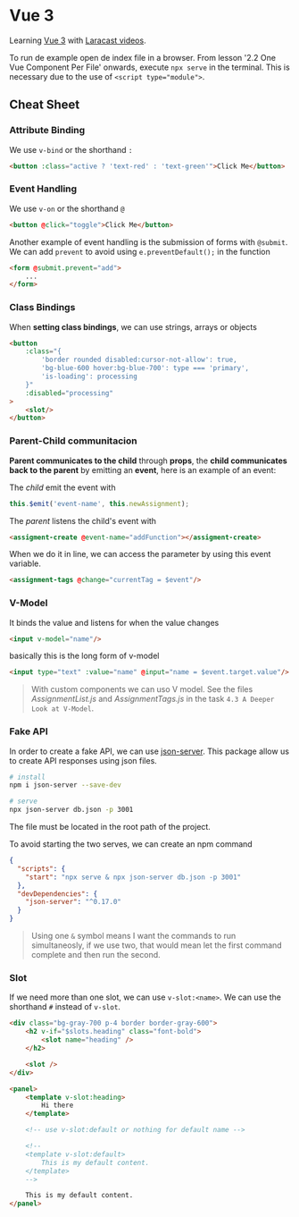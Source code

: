 # Vue 3

Learning [Vue 3](https://vuejs.org/) with [Laracast videos](https://laracasts.com/series/learn-vue-3-step-by-step).

To run de example open de index file in a browser. From lesson '2.2 One Vue Component Per File' onwards, execute `npx serve` in the terminal. This is necessary due to the use of `<script type="module">`.

## Cheat Sheet

### Attribute Binding

We use `v-bind` or the shorthand `:`

```html
<button :class="active ? 'text-red' : 'text-green'">Click Me</button>
```

### Event Handling

We use `v-on` or the shorthand `@`

```html
<button @click="toggle">Click Me</button>
```

Another example of event handling is the submission of forms with `@submit`. We can add `prevent` to avoid using `e.preventDefault();` in the function

```html
<form @submit.prevent="add">
    ...
</form>
```

### Class Bindings

When **setting class bindings**, we can use strings, arrays or objects

```html
<button
    :class="{
        'border rounded disabled:cursor-not-allow': true,
        'bg-blue-600 hover:bg-blue-700': type === 'primary',
        'is-loading': processing
    }"
    :disabled="processing"
>
    <slot/>
</button>
```

### Parent-Child communitacion

**Parent communicates to the child** through **props**, the **child communicates back to the parent** by emitting an **event**, here is an example of an event:

The *child* emit the event with

```js
this.$emit('event-name', this.newAssignment);
```

The *parent* listens the child's event with

```html
<assigment-create @event-name="addFunction"></assigment-create>
```

When we do it in line, we can access the parameter by using this event variable.

```html
<assignment-tags @change="currentTag = $event"/>
```

### V-Model

It binds the value and listens for when the value changes

```html
<input v-model="name"/>
```

basically this is the long form of v-model

```html
<input type="text" :value="name" @input="name = $event.target.value"/>
```

> With custom components we can uso V model. See the files *AssignmentList.js* and *AssignmentTags.js* in the task `4.3 A Deeper Look at V-Model`.

### Fake API

In order to create a fake API, we can use [json-server](https://github.com/typicode/json-server). This package allow us to create API responses using json files.

```sh
# install
npm i json-server --save-dev

# serve
npx json-server db.json -p 3001
```

The file must be located in the root path of the project.

To avoid starting the two serves, we can create an npm command

```json
{
  "scripts": {
    "start": "npx serve & npx json-server db.json -p 3001"
  },
  "devDependencies": {
    "json-server": "^0.17.0"
  }
}
```

> Using one `&` symbol means I want the commands to run simultaneosly, if we use two, that would mean let the first command complete and then run the second.

### Slot

If we need more than one slot, we can use `v-slot:<name>`. We  can use the shorthand `#` instead of `v-slot`.

```html
<div class="bg-gray-700 p-4 border border-gray-600">
    <h2 v-if="$slots.heading" class="font-bold">
        <slot name="heading" />
    </h2>

    <slot />
</div>
```

```html
<panel>
    <template v-slot:heading>
        Hi there
    </template>

    <!-- use v-slot:default or nothing for default name -->

    <!--
    <template v-slot:default>
        This is my default content.
    </template>
    -->

    This is my default content.
</panel>
```
